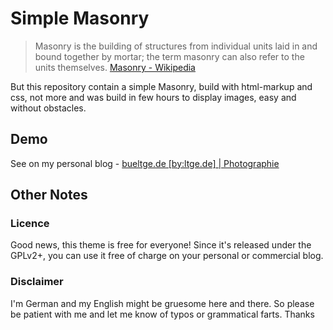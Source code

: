 # Simple Masonry

> Masonry is the building of structures from individual units laid in and bound together by mortar; the term masonry can also refer to the units themselves.
[Masonry - Wikipedia](http://en.wikipedia.org/wiki/Masonry)

But this repository contain a simple Masonry, build with html-markup and css, not more and was build in few hours to display images, easy and without obstacles.

## Demo
See on my personal blog - [bueltge.de [by:ltge.de] | Photographie](http://bueltge.de/photos/)

## Other Notes
### Licence
Good news, this theme is free for everyone! Since it's released under the GPLv2+, you can use it free of charge on your personal or commercial blog.

### Disclaimer
I'm German and my English might be gruesome here and there. So please be patient with me and let me know of typos or grammatical farts. Thanks
